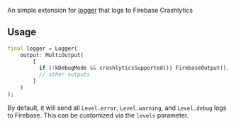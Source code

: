 An simple extension for [logger](https://pub.dev/packages/logger) that logs to Firebase Crashlytics

## Usage

```dart
final logger = Logger(
    output: MultiOutput(
        [
          if (!kDebugMode && crashlyticsSupported()) FirebaseOutput(),
          // other outputs
        ]
    )
);
```

By default, it will send all `Level.error`, `Level.warning`, and `Level.debug`
logs to Firebase. This can be customized via the `levels` parameter.